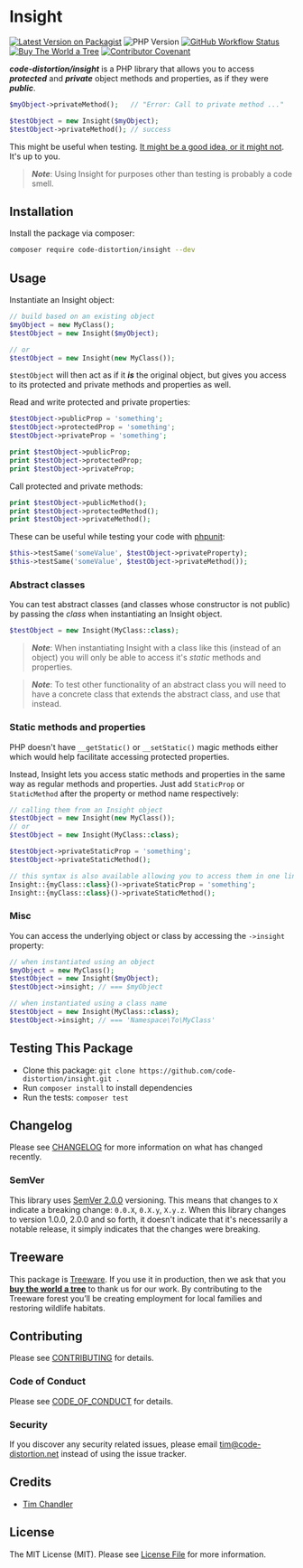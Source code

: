 # Insight

[![Latest Version on Packagist](https://img.shields.io/packagist/v/code-distortion/insight.svg?style=flat-square)](https://packagist.org/packages/code-distortion/insight)
![PHP Version](https://img.shields.io/badge/PHP-7.0%20to%208.3-blue?style=flat-square)
[![GitHub Workflow Status](https://img.shields.io/github/actions/workflow/status/code-distortion/insight/run-tests.yml?branch=master&style=flat-square)](https://github.com/code-distortion/insight/actions)
[![Buy The World a Tree](https://img.shields.io/badge/treeware-%F0%9F%8C%B3-lightgreen?style=flat-square)](https://plant.treeware.earth/code-distortion/insight)
[![Contributor Covenant](https://img.shields.io/badge/contributor%20covenant-v2.1%20adopted-ff69b4.svg?style=flat-square)](.github/CODE_OF_CONDUCT.md)

***code-distortion/insight*** is a PHP library that allows you to access ***protected*** and ***private*** object methods and properties, as if they were ***public***.

``` php
$myObject->privateMethod();   // "Error: Call to private method ..."

$testObject = new Insight($myObject);
$testObject->privateMethod(); // success
```

This might be useful when testing. [It might be a good idea, or it might not](https://stackoverflow.com/questions/105007/should-i-test-private-methods-or-only-public-ones). It's up to you.

> ***Note***: Using Insight for purposes other than testing is probably a code smell.



## Installation

Install the package via composer:

``` bash
composer require code-distortion/insight --dev
```



## Usage

Instantiate an Insight object:

``` php
// build based on an existing object
$myObject = new MyClass();
$testObject = new Insight($myObject);

// or
$testObject = new Insight(new MyClass());
```

`$testObject` will then act as if it ***is*** the original object, but gives you access to its protected and private methods and properties as well.

Read and write protected and private properties:

``` php
$testObject->publicProp = 'something';
$testObject->protectedProp = 'something';
$testObject->privateProp = 'something';

print $testObject->publicProp;
print $testObject->protectedProp;
print $testObject->privateProp;
```

Call protected and private methods:

``` php
print $testObject->publicMethod();
print $testObject->protectedMethod();
print $testObject->privateMethod();
```

These can be useful while testing your code with [phpunit](https://github.com/sebastianbergmann/phpunit):

``` php
$this->testSame('someValue', $testObject->privateProperty);
$this->testSame('someValue', $testObject->privateMethod());
```



### Abstract classes

You can test abstract classes (and classes whose constructor is not public) by passing the *class* when instantiating an Insight object.

``` php
$testObject = new Insight(MyClass::class);
```

> ***Note***: When instantiating Insight with a class like this (instead of an object) you will only be able to access it's *static* methods and properties.

> ***Note***: To test other functionality of an abstract class you will need to have a concrete class that extends the abstract class, and use that instead.



### Static methods and properties

PHP doesn't have `__getStatic()` or `__setStatic()` magic methods either which would help facilitate accessing protected properties.

Instead, Insight lets you access static methods and properties in the same way as regular methods and properties. Just add `StaticProp` or `StaticMethod` after the property or method name respectively:

``` php
// calling them from an Insight object
$testObject = new Insight(new MyClass());
// or
$testObject = new Insight(MyClass::class);

$testObject->privateStaticProp = 'something';
$testObject->privateStaticMethod();

// this syntax is also available allowing you to access them in one line
Insight::{myClass::class}()->privateStaticProp = 'something';
Insight::{myClass::class}()->privateStaticMethod();
```



### Misc

You can access the underlying object or class by accessing the `->insight` property:

``` php
// when instantiated using an object
$myObject = new MyClass();
$testObject = new Insight($myObject);
$testObject->insight; // === $myObject

// when instantiated using a class name
$testObject = new Insight(MyClass::class);
$testObject->insight; // === 'Namespace\To\MyClass'
```



## Testing This Package

- Clone this package: `git clone https://github.com/code-distortion/insight.git .`
- Run `composer install` to install dependencies
- Run the tests: `composer test`



## Changelog

Please see [CHANGELOG](CHANGELOG.md) for more information on what has changed recently.



### SemVer

This library uses [SemVer 2.0.0](https://semver.org/) versioning. This means that changes to `X` indicate a breaking change: `0.0.X`, `0.X.y`, `X.y.z`. When this library changes to version 1.0.0, 2.0.0 and so forth, it doesn't indicate that it's necessarily a notable release, it simply indicates that the changes were breaking.



## Treeware

This package is [Treeware](https://treeware.earth). If you use it in production, then we ask that you [**buy the world a tree**](https://plant.treeware.earth/code-distortion/insight) to thank us for our work. By contributing to the Treeware forest you’ll be creating employment for local families and restoring wildlife habitats.



## Contributing

Please see [CONTRIBUTING](.github/CONTRIBUTING.md) for details.



### Code of Conduct

Please see [CODE_OF_CONDUCT](.github/CODE_OF_CONDUCT.md) for details.



### Security

If you discover any security related issues, please email tim@code-distortion.net instead of using the issue tracker.



## Credits

- [Tim Chandler](https://github.com/code-distortion)



## License

The MIT License (MIT). Please see [License File](LICENSE.md) for more information.
